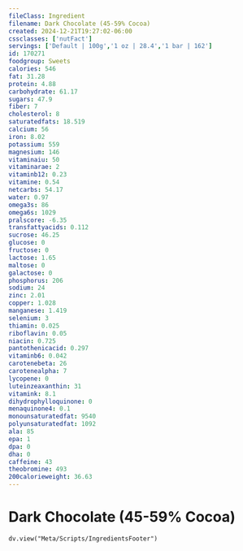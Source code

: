 ```yaml
---
fileClass: Ingredient
filename: Dark Chocolate (45-59% Cocoa)
created: 2024-12-21T19:27:02-06:00
cssclasses: ['nutFact']
servings: ['Default | 100g','1 oz | 28.4','1 bar | 162']
id: 170271
foodgroup: Sweets
calories: 546
fat: 31.28
protein: 4.88
carbohydrate: 61.17
sugars: 47.9
fiber: 7
cholesterol: 8
saturatedfats: 18.519
calcium: 56
iron: 8.02
potassium: 559
magnesium: 146
vitaminaiu: 50
vitaminarae: 2
vitaminb12: 0.23
vitamine: 0.54
netcarbs: 54.17
water: 0.97
omega3s: 86
omega6s: 1029
pralscore: -6.35
transfattyacids: 0.112
sucrose: 46.25
glucose: 0
fructose: 0
lactose: 1.65
maltose: 0
galactose: 0
phosphorus: 206
sodium: 24
zinc: 2.01
copper: 1.028
manganese: 1.419
selenium: 3
thiamin: 0.025
riboflavin: 0.05
niacin: 0.725
pantothenicacid: 0.297
vitaminb6: 0.042
carotenebeta: 26
carotenealpha: 7
lycopene: 0
luteinzeaxanthin: 31
vitamink: 8.1
dihydrophylloquinone: 0
menaquinone4: 0.1
monounsaturatedfat: 9540
polyunsaturatedfat: 1092
ala: 85
epa: 1
dpa: 0
dha: 0
caffeine: 43
theobromine: 493
200calorieweight: 36.63
---
```


# Dark Chocolate (45-59% Cocoa)

```dataviewjs
dv.view("Meta/Scripts/IngredientsFooter")
```